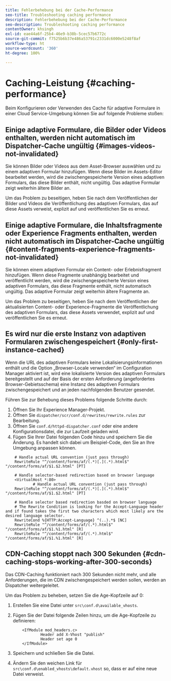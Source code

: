 ```yaml
---
title: Fehlerbehebung bei der Cache-Performance
seo-title: Troubleshooting caching performance
description: Fehlerbehebung bei der Cache-Performance
seo-description: Troubleshooting caching performance
contentOwner: khsingh
exl-id: eae44a6f-25b4-46e9-b38b-5cec57b6772c
source-git-commit: f7525b6b37e486a53791c2331dc6000e5248f8af
workflow-type: ht
source-wordcount: '360'
ht-degree: 100%

---
```


# Caching-Leistung {#caching-performance}

Beim Konfigurieren oder Verwenden des Cache für adaptive Formulare in einer Cloud Service-Umgebung können Sie auf folgende Probleme stoßen:

## Einige adaptive Formulare, die Bilder oder Videos enthalten, werden nicht automatisch im Dispatcher-Cache ungültig {#images-videos-not-invalidated}

Sie können Bilder oder Videos aus dem Asset-Browser auswählen und zu einem adaptiven Formular hinzufügen. Wenn diese Bilder im Assets-Editor bearbeitet werden, wird die zwischengespeicherte Version eines adaptiven Formulars, das diese Bilder enthält, nicht ungültig. Das adaptive Formular zeigt weiterhin ältere Bilder an.

Um das Problem zu beseitigen, heben Sie nach dem Veröffentlichen der Bilder und Videos die Veröffentlichung des adaptiven Formulars, das auf diese Assets verweist, explizit auf und veröffentlichen Sie es erneut.

## Einige adaptive Formulare, die Inhaltsfragmente oder Experience Fragments enthalten, werden nicht automatisch im Dispatcher-Cache ungültig {#content-fragments-experience-fragments-not-invalidated}

Sie können einem adaptiven Formular ein Content- oder Erlebnisfragment hinzufügen. Wenn diese Fragmente unabhängig bearbeitet und veröffentlicht werden, wird die zwischengespeicherte Version eines adaptiven Formulars, das diese Fragmente enthält, nicht automatisch ungültig. Das adaptive Formular zeigt weiterhin ältere Fragmente an.

Um das Problem zu beseitigen, heben Sie nach dem Veröffentlichen der aktualisierten Content- oder Experience-Fragmente die Veröffentlichung des adaptiven Formulars, das diese Assets verwendet, explizit auf und veröffentlichen Sie es erneut.

## Es wird nur die erste Instanz von adaptiven Formularen zwischengespeichert {#only-first-instance-cached}

Wenn die URL des adaptiven Formulars keine Lokalisierungsinformationen enthält und die Option „Browser-Locale verwenden“ im Configuration Manager aktiviert ist, wird eine lokalisierte Version des adaptiven Formulars bereitgestellt und auf der Basis der ersten Anforderung (angefordertes Browser-Gebietsschema) eine Instanz des adaptiven Formulars zwischengespeichert und an jeden nachfolgenden Benutzer gesendet.

Führen Sie zur Behebung dieses Problems folgende Schritte durch:

1. Öffnen Sie Ihr Experience Manager-Projekt.
1. Öffnen Sie `dispatcher/scr/conf.d/rewrites/rewrite.rules` zur Bearbeitung.
1. Öffnen Sie `conf.d/httpd-dispatcher.conf` oder eine andere Konfigurationsdatei, die zur Laufzeit geladen wird.
1. Fügen Sie Ihrer Datei folgenden Code hinzu und speichern Sie die Änderung. Es handelt sich dabei um Beispiel-Code, den Sie an Ihre Umgebung anpassen können.

```shellscript
    # Handle actual URL convention (just pass through)
    RewriteRule "^/content/forms/af/(.*)[.](.*).html$" "/content/forms/af/$1.$2.html" [PT]
    
    # Handle selector-based redirection based on browser language
    <VirtualHost *:80>
            # Handle actual URL convention (just pass through)
    RewriteRule "^/content/forms/af/(.*)[.](.*).html$" "/content/forms/af/$1.$2.html" [PT]

    # Handle selector based redirection basded on browser language
    # The Rewrite Condition is looking for the Accept-Language header and if found takes the first two characters which most likely are the desired language selector.
    RewriteCond %{HTTP:Accept-Language} ^(..).*$ [NC]
    RewriteRule "^/content/forms/af/(.*).html$" "/content/forms/af/$1.%1.html" [R]
    RewriteRule "^/content/forms/af/(.*).html$" "/content/forms/af/$1.%1.html" [R]
```

## CDN-Caching stoppt nach 300 Sekunden {#cdn-caching-stops-working-after-300-seconds}

Das CDN-Caching funktioniert nach 300 Sekunden nicht mehr, und alle Anforderungen, die im CDN zwischengespeichert werden sollen, werden an Dispatcher weitergeleitet.

Um das Problem zu beheben, setzen Sie die Age-Kopfzeile auf 0:

1. Erstellen Sie eine Datei unter `src\conf.d\available_vhosts`.

1. Fügen Sie der Datei folgende Zeilen hinzu, um die Age-Kopfzeile zu definieren:

   ```shellscript
       <IfModule mod_headers.c>
               Header add X-Vhost "publish"
               Header set age 0
       </IfModule>
   ```

1. Speichern und schließen Sie die Datei.
1. Ändern Sie den weichen Link für `src\conf.d\enabled_vhosts\default.vhost` so, dass er auf eine neue Datei verweist.
